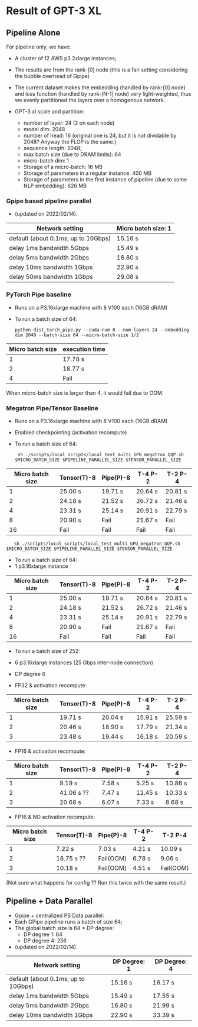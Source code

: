 # Result of GPT-3 XL  

## Pipeline Alone

For pipeline only, we have:

- A cluster of 12 AWS p3.2xlarge instances;

- The results are from the rank-[0] node (this is a fair setting considering the bubble overhead of Gpipe)

- The current dataset makes the embedding (handled by rank-[0] node) and loss function (handled by rank-[N-1] node) very light-weighted, thus we evenly partitioned the layers over a homogenous network.
   
- GPT-3 xl scale and partition:

  - number of layer: 24 (2 on each node) 
  - model dim: 2048
  - number of head: 16 (original one is 24, but it is not dividable by 2048? Anyway the FLOP is the same.)
  - sequence length: 2048;
  - max batch size (due to DRAM limits): 64
  - micro-batch dim: 1 
  - Storage of a micro-batch: 16 MB
  - Storage of parameters in a regular instance: 400 MB 
  - Storage of parameters in the first instance of pipeline (due to some NLP embedding): 626 MB
  
### Gpipe based pipeline parallel

- (updated on 2022/02/14).

| Network setting                     | Micro batch size: 1 | 
|-------------------------------------|---------------------|
| default (about 0.1ms; up to 10Gbps) | 15.16 s             |
| delay 1ms  bandwidth 5Gbps          | 15.49 s             | 
| delay 5ms  bandwidth 2Gbps          | 16.80 s             | 
| delay 10ms  bandwidth 1Gbps         | 22.90 s             |
| delay 50ms  bandwidth 1Gbps         | 29.08 s             | 


### PyTorch Pipe baseline

- Runs on a P3.16xlarge machine with 8 V100 each (16GB dRAM)
- To run a batch size of 64:

      python dist_torch_pipe.py --cuda-num 8 --num-layers 24 --embedding-dim 2048 --batch-size 64 --micro-batch-size 1/2 

| Micro batch size | execution time |
|------------------|----------------|
| 1                | 17.78 s        |
| 2                | 18.77 s        |
| 4                | Fail           |

When micro-batch size is larger than 4, it would fail due to OOM. 



### Megatron Pipe/Tensor Baseline

- Runs on a P3.16xlarge machine with 8 V100 each (16GB dRAM)
- Enabled checkpointing (activation recompute)
- To run a batch size of 64:
  
       sh ./scripts/local_scripts/local_test_multi_GPU_megatron_QQP.sh $MICRO_BATCH_SIZE $PIPELINE_PARALLEL_SIZE $TENSOR_PARALLEL_SIZE 

| Micro batch size | Tensor(T)-8 | Pipe(P)-8 | T-4 P-2 | T-2 P-4 |
|------------------|-------------|-----------|---------|---------|
| 1                | 25.00 s     | 19.71 s   | 20.64 s | 20.81 s |
| 2                | 24.18 s     | 21.52 s   | 26.72 s | 21.46 s |
| 4                | 23.31 s     | 25.14 s   | 20.91 s | 22.79 s | 
| 8                | 20.90 s     | Fail      | 21.67 s | Fail    | 
| 16               | Fail        | Fail      | Fail    | Fail    | 


  
       sh ./scripts/local_scripts/local_test_multi_GPU_megatron_QQP.sh $MICRO_BATCH_SIZE $PIPELINE_PARALLEL_SIZE $TENSOR_PARALLEL_SIZE 

- To run a batch size of 64:
- 1 p3.16xlarge instance

| Micro batch size | Tensor(T)-8 | Pipe(P)-8 | T-4 P-2 | T-2 P-4 |
|------------------|-------------|-----------|---------|---------|
| 1                | 25.00 s     | 19.71 s   | 20.64 s | 20.81 s |
| 2                | 24.18 s     | 21.52 s   | 26.72 s | 21.46 s |
| 4                | 23.31 s     | 25.14 s   | 20.91 s | 22.79 s | 
| 8                | 20.90 s     | Fail      | 21.67 s | Fail    | 
| 16               | Fail        | Fail      | Fail    | Fail    | 


- To run a batch size of 252:
- 6 p3.16xlarge instances (25 Gbps inter-node connection)
- DP degree 6

- FP32 & activation recompute:

| Micro batch size | Tensor(T)-8 | Pipe(P)-8 | T-4 P-2 | T-2 P-4 |
|------------------|-------------|-----------|---------|---------|
| 1                | 19.71 s     | 20.04 s   | 15.91 s | 25.59 s |
| 2                | 20.46 s     | 18.90 s   | 17.79 s | 21.34 s |
| 3                | 23.48 s     | 19.44 s   | 16.18 s | 20.59 s |

- FP16 & activation recompute:

| Micro batch size | Tensor(T)-8 | Pipe(P)-8 | T-4 P-2 | T-2 P-4 |
|------------------|-------------|-----------|---------|---------|
| 1                | 9.19 s      | 7.58 s    | 5.25 s  | 10.86 s |
| 2                | 41.06 s ??  | 7.47 s    | 12.45 s | 10.33 s |
| 3                | 20.68 s     | 6.07 s    | 7.33 s  | 8.68 s  |

- FP16 & NO activation recompute:

| Micro batch size | Tensor(T)-8 | Pipe(P)-8 | T-4 P-2 | T-2 P-4    |
|------------------|-------------|-----------|---------|------------|
| 1                | 7.22 s      | 7.03 s    | 4.21 s  | 10.09 s    |
| 2                | 18.75 s ??  | Fail(OOM) | 6.78 s  | 9.06 s     |
| 3                | 10.18 s     | Fail(OOM) | 4.51 s  | Fail(OOM)  |

(Not sure what happens for config ?? Run this twice with the same result.)

## Pipeline + Data Parallel

- Gpipe + centralized PS Data parallel:
- Each GPipe pipeline runs a batch of size 64;
- The global batch size is 64 * DP degree:
  - DP degree 1: 64
  - DP degree 4: 256
- (updated on 2022/02/14).

| Network setting                     | DP Degree: 1 | DP Degree: 4 | 
|-------------------------------------|--------------|--------------|
| default (about 0.1ms; up to 10Gbps) | 15.16 s      | 16.17 s      |
| delay 1ms  bandwidth 5Gbps          | 15.49 s      | 17.55 s      |
| delay 5ms  bandwidth 2Gbps          | 16.80 s      | 21.99 s      |
| delay 10ms  bandwidth 1Gbps         | 22.90 s      | 33.39 s      |